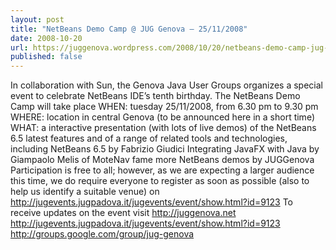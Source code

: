 ```yaml
---
layout: post
title: "NetBeans Demo Camp @ JUG Genova – 25/11/2008"
date: 2008-10-20
url: https://juggenova.wordpress.com/2008/10/20/netbeans-demo-camp-jug-genova-25112008/
published: false 
---
```


In collaboration with Sun, the Genova Java User Groups organizes a special event to celebrate NetBeans IDE’s tenth birthday. The NetBeans Demo Camp will take place WHEN: tuesday 25/11/2008, from 6.30 pm to 9.30 pm WHERE: location in central Genova (to be announced here in a short time) WHAT: a interactive presentation (with lots of live demos) of the NetBeans 6.5 latest features and of a range of related tools and technologies, including NetBeans 6.5 by Fabrizio Giudici Integrating JavaFX with Java by Giampaolo Melis of MoteNav fame more NetBeans demos by JUGGenova Participation is free to all; however, as we are expecting a larger audience this time, we do require everyone to register as soon as possible (also to help us identify a suitable venue) on http://jugevents.jugpadova.it/jugevents/event/show.html?id=9123 To receive updates on the event visit http://juggenova.net http://jugevents.jugpadova.it/jugevents/event/show.html?id=9123 http://groups.google.com/group/jug-genova
